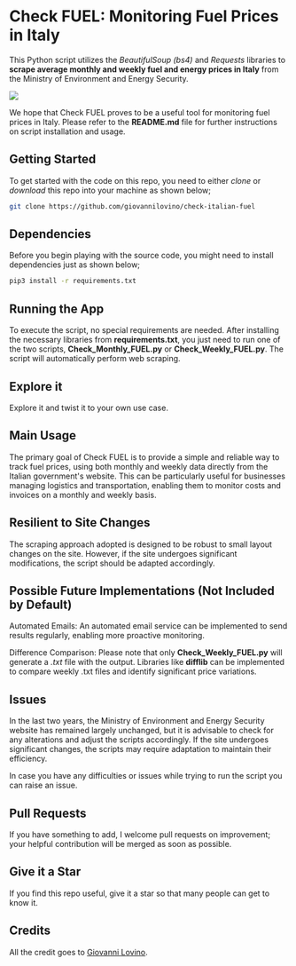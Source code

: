 # Check FUEL: Monitoring Fuel Prices in Italy

This Python script utilizes the *BeautifulSoup (bs4)* and *Requests* libraries to **scrape average monthly and weekly fuel and energy prices in Italy** from the Ministry of Environment and Energy Security.

[![](https://dgsaie.mise.gov.it/images/stella.png?wmfmt=1669622364)](https://dgsaie.mise.gov.it/)

We hope that Check FUEL proves to be a useful tool for monitoring fuel prices in Italy. Please refer to the **README.md** file for further instructions on script installation and usage.


## Getting Started

To get started with the code on this repo, you need to either *clone* or *download* this repo into your machine as shown below;

```bash
git clone https://github.com/giovannilovino/check-italian-fuel
```

## Dependencies

Before you begin playing with the source code, you might need to install dependencies just as shown below;

```bash
pip3 install -r requirements.txt
```

## Running the App

To execute the script, no special requirements are needed. After installing the necessary libraries from **requirements.txt**, you just need to run one of the two scripts, **Check_Monthly_FUEL.py** or **Check_Weekly_FUEL.py**. The script will automatically perform web scraping.

## Explore it 

Explore it and twist it to your own use case.

## Main Usage
The primary goal of Check FUEL is to provide a simple and reliable way to track fuel prices, using both monthly and weekly data directly from the Italian government's website. This can be particularly useful for businesses managing logistics and transportation, enabling them to monitor costs and invoices on a monthly and weekly basis.

## Resilient to Site Changes
The scraping approach adopted is designed to be robust to small layout changes on the site. However, if the site undergoes significant modifications, the script should be adapted accordingly.

## Possible Future Implementations (Not Included by Default)
Automated Emails: An automated email service can be implemented to send results regularly, enabling more proactive monitoring.

Difference Comparison: Please note that only **Check_Weekly_FUEL.py** will generate a *.txt* file with the output. Libraries like **difflib** can be implemented to compare weekly .txt files and identify significant price variations.

## Issues
In the last two years, the Ministry of Environment and Energy Security website has remained largely unchanged, but it is advisable to check for any alterations and adjust the scripts accordingly.
If the site undergoes significant changes, the scripts may require adaptation to maintain their efficiency.

In case you have any difficulties or issues while trying to run the script
you can raise an issue. 

## Pull Requests

If you have something to add, I welcome pull requests on improvement; your helpful contribution will be merged as soon as possible.

## Give it a Star

If you find this repo useful, give it a star so that many people can get to know it.

## Credits

All the credit goes to [Giovanni Lovino](https://github.com/giovannilovino).

